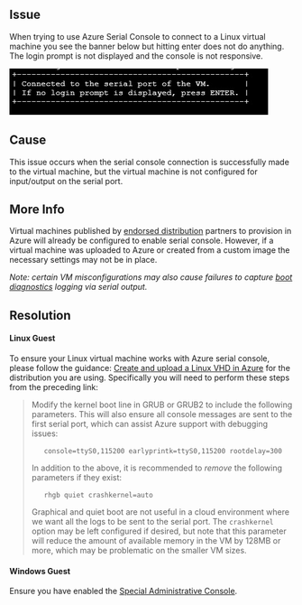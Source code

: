## Issue ##
When trying to use Azure Serial Console to connect to a Linux virtual machine you see the banner below but hitting enter does not do anything.  The login prompt is not displayed and the console is not responsive.

![](../images/PressEnter.jpg)

## Cause ##
This issue occurs when the serial console connection is successfully made to the virtual machine, but the virtual machine is not configured for input/output on the serial port.

## More Info ##
Virtual machines published by [endorsed distribution](https://docs.microsoft.com/en-us/azure/virtual-machines/linux/endorsed-distros) partners to provision in Azure will already be configured to enable serial console.  However, if a virtual machine was uploaded to Azure or created from a custom image the necessary settings may not be in place.

_Note: certain VM misconfigurations may also cause failures to capture [boot diagnostics](https://docs.microsoft.com/en-us/azure/virtual-machines/windows/boot-diagnostics) logging via serial output._


## Resolution ##
#### Linux Guest ####
To ensure your Linux virtual machine works with Azure serial console, please follow the guidance: [Create and upload a Linux VHD in Azure](https://docs.microsoft.com/en-us/azure/virtualgeneric-machines/linux/create-upload-) for the distribution you are using. Specifically you will need to perform these steps from the preceding link:

>Modify the kernel boot line in GRUB or GRUB2 to include the following parameters. This will also ensure all console messages are sent to the first serial port, which can assist Azure support with debugging issues:
>
>        console=ttyS0,115200 earlyprintk=ttyS0,115200 rootdelay=300
>  
>    In addition to the above, it is recommended to *remove* the following parameters if they exist:
>  
>        rhgb quiet crashkernel=auto
>  
>    Graphical and quiet boot are not useful in a cloud environment where we want all the logs to be sent to the serial port. The `crashkernel` option may be left configured if desired, but note that this parameter will reduce the amount of available memory in the VM by 128MB or more, which may be problematic on the smaller VM sizes.

#### Windows Guest ####
Ensure you have enabled the [Special Administrative Console](https://docs.microsoft.com/en-us/azure/virtual-machines/windows/serial-console#accessing-serial-console-for-windows).


